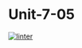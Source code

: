 # Unit-7-05
 [![linter](https://github.com/Tanush-gautam/Unit-7-05/workflows/linter/badge.svg)](https://github.com/marketplace/actions/super-linter)
